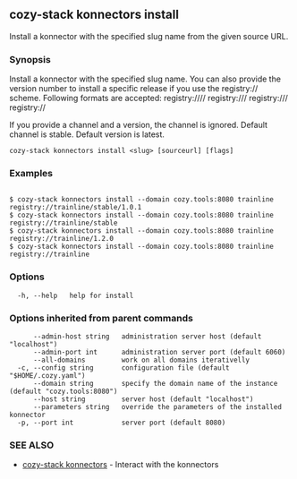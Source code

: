 ## cozy-stack konnectors install

Install a konnector with the specified slug name
from the given source URL.

### Synopsis


Install a konnector with the specified slug name. You can also provide the
version number to install a specific release if you use the registry:// scheme.
Following formats are accepted:
	registry://<konnector>/<channel>/<version>
	registry://<konnector>/<channel>
	registry://<konnector>/<version>
	registry://<konnector>

If you provide a channel and a version, the channel is ignored.
Default channel is stable.
Default version is latest.


```
cozy-stack konnectors install <slug> [sourceurl] [flags]
```

### Examples

```

$ cozy-stack konnectors install --domain cozy.tools:8080 trainline registry://trainline/stable/1.0.1
$ cozy-stack konnectors install --domain cozy.tools:8080 trainline registry://trainline/stable
$ cozy-stack konnectors install --domain cozy.tools:8080 trainline registry://trainline/1.2.0
$ cozy-stack konnectors install --domain cozy.tools:8080 trainline registry://trainline

```

### Options

```
  -h, --help   help for install
```

### Options inherited from parent commands

```
      --admin-host string   administration server host (default "localhost")
      --admin-port int      administration server port (default 6060)
      --all-domains         work on all domains iterativelly
  -c, --config string       configuration file (default "$HOME/.cozy.yaml")
      --domain string       specify the domain name of the instance (default "cozy.tools:8080")
      --host string         server host (default "localhost")
      --parameters string   override the parameters of the installed konnector
  -p, --port int            server port (default 8080)
```

### SEE ALSO

* [cozy-stack konnectors](cozy-stack_konnectors.md)	 - Interact with the konnectors

